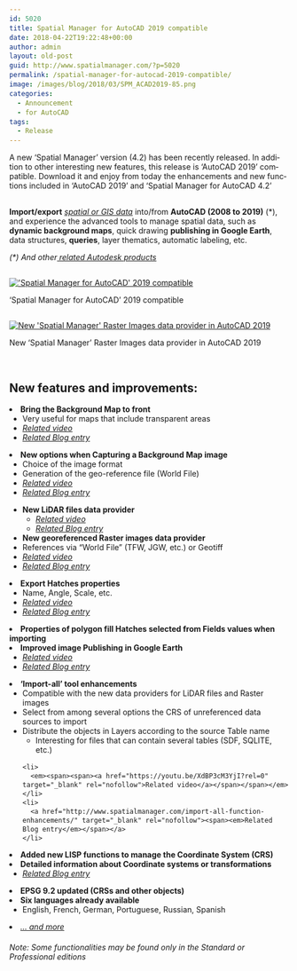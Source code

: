 ```yaml
---
id: 5020
title: Spatial Manager for AutoCAD 2019 compatible
date: 2018-04-22T19:22:48+00:00
author: admin
layout: old-post
guid: http://www.spatialmanager.com/?p=5020
permalink: /spatial-manager-for-autocad-2019-compatible/
image: /images/blog/2018/03/SPM_ACAD2019-85.png
categories:
  - Announcement
  - for AutoCAD
tags:
  - Release
---
```

<p>
  A n<span lang="en">ew ‘Spatial Manager’ version (4.2) has been recently released. In addition to other interesting new features, this release is ‘AutoCAD 2019’ compatible. Download it and enjoy from today the enhancements and new functions included in &#8216;AutoCAD 2019&#8217; and &#8216;Spatial Manager for AutoCAD 4.2&#8217;</span>
</p>

<!--more-->

## 

<p>
  <strong>Import/export</strong> <em><span><span><a href="http://wiki.spatialmanager.com/index.php/Spatial_Manager™_for_AutoCAD_-_FAQs:_Providers" target="_blank" rel="nofollow">spatial or GIS data</a></span></span></em> into/from <strong>AutoCAD (2008 to 2019)</strong> (*), and experience the advanced tools to manage spatial data, such as <strong>dynamic background maps</strong>, quick drawing <strong>publishing in Google Earth</strong>, data structures, <strong>queries</strong>, layer thematics, automatic labeling, etc.
</p>

<p>
  <em>(*) And other<span><a href="http://wiki.spatialmanager.com/index.php/Spatial_Manager%E2%84%A2_for_AutoCAD_-_FAQs:_Compatible_AutoCAD_applications" target="_blank" rel="nofollow"> related Autodesk products</a></span></em>
</p>

<h2>
</h2>

<div>
  <a href="/images/blog/2018/02/SPM-ACAD2019-3.png" target="_blank" rel="nofollow"><img src="/images/blog/2018/02/SPM-ACAD2019-3-1024x576.png" alt="'Spatial Manager for AutoCAD' 2019 compatible" width="625" height="352" srcset="/images/blog/2018/02/SPM-ACAD2019-3-1024x576.png 1024w, /images/blog/2018/02/SPM-ACAD2019-3-300x169.png 300w, /images/blog/2018/02/SPM-ACAD2019-3-768x432.png 768w, /images/blog/2018/02/SPM-ACAD2019-3-624x351.png 624w, /images/blog/2018/02/SPM-ACAD2019-3.png 1280w" sizes="(max-width: 625px) 100vw, 625px" /></a>
  
  <p>
    &#8216;Spatial Manager for AutoCAD&#8217; 2019 compatible
  </p>
</div>

<h2>
</h2>

<div>
  <a href="/images/blog/2018/03/SPM_4.2_RasterProvider_AC2019.png" target="_blank" rel="nofollow"><img src="/images/blog/2018/03/SPM_4.2_RasterProvider_AC2019-1024x576.png" alt="New 'Spatial Manager' Raster Images data provider in AutoCAD 2019" width="625" height="352" srcset="/images/blog/2018/03/SPM_4.2_RasterProvider_AC2019-1024x576.png 1024w, /images/blog/2018/03/SPM_4.2_RasterProvider_AC2019-300x169.png 300w, /images/blog/2018/03/SPM_4.2_RasterProvider_AC2019-768x432.png 768w, /images/blog/2018/03/SPM_4.2_RasterProvider_AC2019-624x351.png 624w, /images/blog/2018/03/SPM_4.2_RasterProvider_AC2019.png 1280w" sizes="(max-width: 625px) 100vw, 625px" /></a>
  
  <p>
    New &#8216;Spatial Manager&#8217; Raster Images data provider in AutoCAD 2019
  </p>
</div>

&nbsp;

## 

<h2>
  <span>New features and improvements:</span>
</h2>

<li>
  <strong><span>Bring the Background Map to front</span></strong> <ul>
    <li>
      Very useful for maps that include transparent areas
    </li>
    <li>
      <em><span><span><a href="https://youtu.be/uKFJwIv7OAQ?rel=0" target="_blank" rel="nofollow">Related video</a></span></span></em>
    </li>
    <li>
      <a href="http://www.spatialmanager.com/bring-background-maps-to-front/" target="_blank" rel="nofollow"><span><em>Related Blog entry</em></span></a>
    </li>
  </ul>
</li>

<li>
  <strong><span>New options when Capturing a Background Map image</span></strong> <ul>
    <li>
      Choice of the image format
    </li>
    <li>
      Generation of the geo-reference file (World File)
    </li>
    <li>
      <em><span><span><a href="https://youtu.be/id6xtr-lDfo?rel=0" target="_blank" rel="nofollow">Related video</a></span></span></em>
    </li>
    <li>
      <a href="http://www.spatialmanager.com/geo-referencing-captured-images-from-maps/" target="_blank" rel="nofollow"><span><em>Related Blog entry</em></span></a>
    </li>
  </ul>
</li>

  * **<span>New LiDAR files data provider</span>** 
      * _<span><span><a href="https://youtu.be/FvMHQ4bQb_U?rel=0" target="_blank" rel="nofollow">Related video</a></span></span>_
      * <a href="http://www.spatialmanager.com/importing-lidar-data/" target="_blank" rel="nofollow"><span><em>Related Blog entry</em></span></a>
  * **<span>New georeferenced Raster images data provider</span>** 
    <li>
      References via &#8220;World File&#8221; (TFW, JGW, etc.) or Geotiff
    </li>
    <li>
      <em><span><span><a href="https://youtu.be/EVMsGN0nHLI?rel=0" target="_blank" rel="nofollow">Related video</a></span></span></em>
    </li>
    <li>
      <a href="http://www.spatialmanager.com/importing-geo-referenced-raster-images/" target="_blank" rel="nofollow"><span><em>Related Blog entry</em></span></a>
    </li>
<li>
  <strong><span>Export Hatches properties</span></strong> <ul>
    <li>
      Name, Angle, Scale, etc.
    </li>
    <li>
      <em><span><span><a href="https://youtu.be/iXECCyPt0JA?rel=0" target="_blank" rel="nofollow">Related video</a></span></span></em>
    </li>
    <li>
      <a href="http://www.spatialmanager.com/export-and-import-the-hatches-properties/" target="_blank" rel="nofollow"><span><em>Related Blog entry</em></span></a>
    </li>
  </ul>
</li>

<li>
  <strong><span>Properties of polygon fill Hatches selected from Fields values when importing</span></strong>
</li>
<li>
  <strong><span>Improved image Publishing in Google Earth</span></strong> <ul>
    <li>
      <em><a href="https://youtu.be/f1Hweo94_ro?rel=0" target="_blank" rel="nofollow">Related video</a></em>
    </li>
    <li>
      <a href="http://www.spatialmanager.com/reducing-images-size-when-publishing-to-google-earth/" target="_blank" rel="nofollow"><span><em>Related Blog entry</em></span></a>
    </li>
  </ul>
</li>

<li>
  <strong><span>&#8216;Import-all&#8217; tool enhancements</span></strong> <ul>
    <li>
      Compatible with the new data providers for LiDAR files and Raster images
    </li>
    <li>
      Select from among several options the CRS of unreferenced data sources to import
    </li>
    <li>
      Distribute the objects in Layers according to the source Table name <ul>
        <li>
          Interesting for files that can contain several tables (SDF, SQLITE, etc.)
        </li>
      </ul>
    </li>
    
    <li>
      <em><span><span><a href="https://youtu.be/XdBP3cM3YjI?rel=0" target="_blank" rel="nofollow">Related video</a></span></span></em>
    </li>
    <li>
      <a href="http://www.spatialmanager.com/import-all-function-enhancements/" target="_blank" rel="nofollow"><span><em>Related Blog entry</em></span></a>
    </li>
  </ul>
</li>

<li>
  <strong><span>Added new LISP functions to manage the Coordinate System (CRS)</span></strong>
</li>
<li>
  <strong><span>Detailed information about Coordinate systems or transformations</span></strong> <ul>
    <li>
      <a href="http://www.spatialmanager.com/coordinate-systems-and-transformations-detailed-info/" target="_blank" rel="nofollow"><span><em>Related Blog entry</em></span></a>
    </li>
  </ul>
</li>

<li>
  <strong><span>EPSG 9.2 updated (CRSs and other objects)</span></strong>
</li>
<li>
  <strong><span>Six languages already available</span></strong> <ul>
    <li>
      <span>English, French, German, Portuguese, Russian, Spanish</span>
    </li>
  </ul>
</li>

<li>
  <span><span><a href="http://wiki.spatialmanager.com/index.php/Spatial_Manager%E2%84%A2_for_AutoCAD_Changelog" target="_blank" rel="nofollow"><em>&#8230; and more</em></a></span></span>
</li>

###### _Note: Some functionalities may be found only in the Standard or Professional editions_